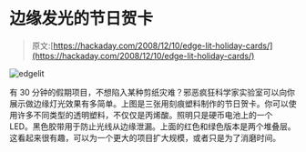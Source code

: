 # 边缘发光的节日贺卡

> 原文:[https://hackaday.com/2008/12/10/edge-lit-holiday-cards/](https://hackaday.com/2008/12/10/edge-lit-holiday-cards/)

![edgelit](../Images/ade5928aacda41e8d9ee93f12d40dc59.png "edgelit")

有 30 分钟的假期项目，不想陷入某种剪纸灾难？邪恶疯狂科学家实验室可以向你展示做边缘灯光效果有多简单。上图是三张用刻痕塑料制作的节日贺卡。你可以使用许多不同类型的透明塑料，不仅仅是丙烯酸。照明只是硬币电池上的一个 LED。黑色胶带用于防止光线从边缘泄漏。上面的红色和绿色版本是两个堆叠层。这看起来很有趣，可以为一个更大的项目扩大规模，或者只是为了消磨时间。